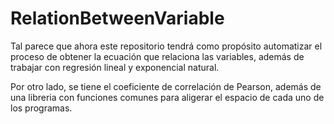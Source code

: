 # RelationBetweenVariable
Tal parece que ahora este repositorio tendrá como propósito automatizar el proceso de obtener la ecuación que relaciona las variables, además de trabajar con regresión lineal
y exponencial natural.

Por otro lado, se tiene el coeficiente de correlación de Pearson, además de una libreria con funciones comunes para aligerar el espacio de cada uno de los programas.
